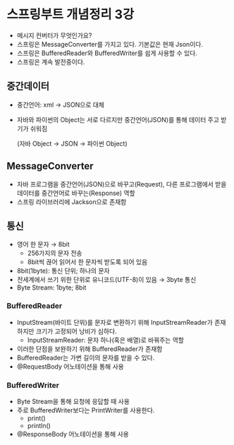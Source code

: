 # 스프링부트 개념정리 3강

- 메시지 컨버터가 무엇인가요?
- 스프링은 MessageConverter를 가지고 있다. 기본값은 현재 Json이다.
- 스프링은 BufferedReader와 BufferedWriter를 쉽게 사용할 수 있다.
- 스프링은 계속 발전중이다.

## 중간데이터

- 중간언어: xml → JSON으로 대체
- 자바와 파이썬의 Object는 서로 다르지만 중간언어(JSON)를 통해 데이터 주고 받기가 쉬워짐
    
    (자바 Object → JSON → 파이썬 Object)
    

## MessageConverter

- 자바 프로그램을 중간언어(JSON)으로 바꾸고(Request), 다른 프로그램에서 받을 데이터를 중간언어로 바꾸는(Response) 역할
- 스프링 라이브러리에 Jackson으로 존재함

## 통신

- 영어 한 문자 → 8bit
    - 256가지의 문자 전송
    - 8bit씩 끊어 읽어서 한 문자씩 받도록 되어 있음
- 8bit(1byte): 통신 단위; 하나의 문자
- 전세계에서 쓰기 위한 단위로 유니코드(UTF-8)이 있음 → 3byte 통신
- Byte Stream: 1byte; 8bit

### BufferedReader

- InputStream(바이트 단위)를 문자로 변환하기 위해 InputStreamReader가 존재하지만 크기가 고정되어 낭비가 심하다.
    - InputStreamReader: 문자 하나(혹은 배열)로 바꿔주는 역할
- 이러한 단점을 보완하기 위해 BufferedReader가 존재함
- BufferedReader는 가변 길이의 문자를 받을 수 있다.
- @RequestBody 어노테이션을 통해 사용

### BufferedWriter

- Byte Stream을 통해 요청에 응답할 때 사용
- 주로 BufferedWriter보다는 PrintWriter를 사용한다.
    - print()
    - println()
- @ResponseBody 어노테이션을 통해 사용
